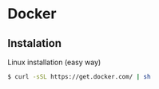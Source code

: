 # Docker

## Instalation

Linux installation (easy way)

```sh
$ curl -sSL https://get.docker.com/ | sh
```
